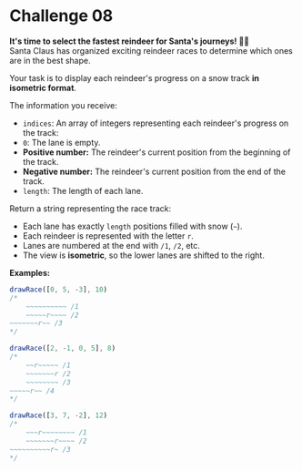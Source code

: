 Challenge 08
====

**It's time to select the fastest reindeer for Santa's journeys! 🦌🎄**  
Santa Claus has organized exciting reindeer races to determine which ones are in the best shape.

Your task is to display each reindeer's progress on a snow track **in isometric format**.

The information you receive:

* `indices`: An array of integers representing each reindeer's progress on the track:
* `0`: The lane is empty.
* **Positive number:** The reindeer's current position from the beginning of the track.
* **Negative number:** The reindeer's current position from the end of the track.
* `length`: The length of each lane.

Return a string representing the race track:

* Each lane has exactly `length` positions filled with snow (`~`).
* Each reindeer is represented with the letter `r`.
* Lanes are numbered at the end with `/1`, `/2`, etc.
* The view is **isometric**, so the lower lanes are shifted to the right.

**Examples:**

```javascript
drawRace([0, 5, -3], 10)
/*
    ~~~~~~~~~~ /1
    ~~~~~r~~~~ /2
~~~~~~~r~~ /3
*/

drawRace([2, -1, 0, 5], 8)
/*
    ~~r~~~~~ /1
    ~~~~~~~r /2
    ~~~~~~~~ /3
~~~~~r~~ /4
*/

drawRace([3, 7, -2], 12)
/*
    ~~~r~~~~~~~~ /1
    ~~~~~~~r~~~~ /2
~~~~~~~~~~r~ /3
*/
```